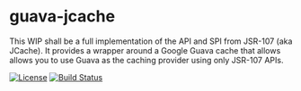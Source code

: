 guava-jcache
============

This WIP shall be a full implementation of the API and SPI from JSR-107 (aka JCache). It provides a wrapper around a Google Guava cache that allows allows you to use Guava as the caching provider using only JSR-107 APIs.

[![License](http://img.shields.io/:license-apache-brightgreen.svg)](http://www.apache.org/licenses/LICENSE-2.0.html)
[![Build Status](https://travis-ci.org/ocafebabe/guava-jcache.svg)](https://travis-ci.org/ocafebabe/guava-jcache)

